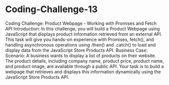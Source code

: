 # Coding-Challenge-13
Coding Challenge: Product Webpage - Working with Promises and Fetch API
Introduction:
In this challenge, you will build a Product Webpage using JavaScript that displays product information retrieved from an external API. This task will give you hands-on experience with Promises, fetch(), and handling asynchronous operations using .then() and .catch() to load and display data from the JavaScript Store Products API.
Business Case:
Scenario: A business wants to display a list of products on their website. The product details, including company name, product price, product name, and product image, are available through a public API. Your task is to build a webpage that retrieves and displays this information dynamically using the JavaScript Store Products API.